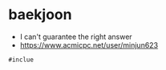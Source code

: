 # baekjoon

- I can't guarantee the right answer
- https://www.acmicpc.net/user/minjun623
<pre><code>#inclue </stdio.h>
</code></pre>
